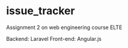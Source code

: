 # issue_tracker
Assignment 2 on web engineering course ELTE

Backend: Laravel
Front-end: Angular.js
